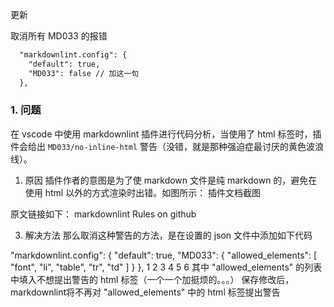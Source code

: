 更新

取消所有 MD033 的报错

```md
  "markdownlint.config": {
    "default": true,
    "MD033": false // 加这一句
  },
```

### 1. 问题

在 vscode 中使用 markdownlint 插件进行代码分析，当使用了 html 标签时，插件会给出 `MD033/no-inline-html` 警告（没错，就是那种强迫症最讨厌的黄色波浪线）。

1. 原因
插件作者的意图是为了使 markdown 文件是纯 markdown 的，避免在使用 html 以外的方式渲染时出错。如图所示：
插件文档截图

原文链接如下：
markdownlint Rules on github

3. 解决方法
那么取消这种警告的方法，是在设置的 json 文件中添加如下代码

"markdownlint.config": {
    "default": true,
    "MD033": {
      "allowed_elements": [ "font", "li", "table", "tr", "td" ]
    }
  },
1
2
3
4
5
6
其中 "allowed_elements" 的列表中填入不想提出警告的 html 标签（一个一个加挺烦的。。。）
保存修改后，markdownlint将不再对 "allowed_elements" 中的 html 标签提出警告